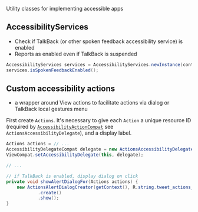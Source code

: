Utility classes for implementing accessible apps

## AccessibilityServices
- Check if TalkBack (or other spoken feedback accessibility service) is enabled
- Reports as enabled even if TalkBack is suspended

```java
AccessibilityServices services = AccessibilityServices.newInstance(context);
services.isSpokenFeedbackEnabled();
```

## Custom accessibility actions
- a wrapper around View actions to facilitate actions via dialog or TalkBack local gestures menu

First create `Actions`. It's necessary to give each `Action` a unique resource ID (required by [`AccessibilityActionCompat`](http://developer.android.com/reference/android/support/v4/view/accessibility/AccessibilityNodeInfoCompat.AccessibilityActionCompat.html) see `ActionsAccessibilityDelegate`), and a display label.

```java
Actions actions = // ...
AccessibilityDelegateCompat delegate = new ActionsAccessibilityDelegate(getResources(), actions);
ViewCompat.setAccessibilityDelegate(this, delegate);

// ...

// if TalkBack is enabled, display dialog on click
private void showAlertDialogFor(Actions actions) {
    new ActionsAlertDialogCreator(getContext(), R.string.tweet_actions_title, actions)
            .create()
            .show();
}
```
